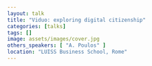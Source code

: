 ```yaml
---
layout: talk
title: "Viduo: exploring digital citizenship"
categories: [talks]
tags: []
image: assets/images/cover.jpg
others_speakers: [ "A. Poulos" ]
location: "LUISS Business School, Rome"
---
```

